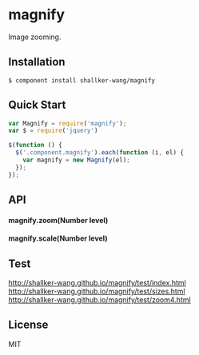 magnify
==========

Image zooming.

## Installation
```
$ component install shallker-wang/magnify
```

## Quick Start
```javascript
var Magnify = require('magnify');
var $ = require('jquery')

$(function () {
  $('.component.magnify').each(function (i, el) {
    var magnify = new Magnify(el);
  }); 
});
```

## API

#### magnify.zoom(Number level)

#### magnify.scale(Number level)


## Test
http://shallker-wang.github.io/magnify/test/index.html   
http://shallker-wang.github.io/magnify/test/sizes.html   
http://shallker-wang.github.io/magnify/test/zoom4.html   


## License

  MIT
